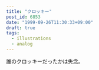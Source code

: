```yaml
---
title: "クロッキー"
post_id: 6853
date: "1999-09-26T11:30:33+09:00"
draft: true
tags:
  - illustrations
  - analog
---
```



誰のクロッキーだったかは失念。
